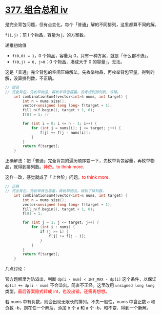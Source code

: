 # [377. 组合总和 iv](https://leetcode.cn/problems/combination-sum-iv/)

是完全背包问题，但有点变化，每个「普通」解的不同排列，这里都算不同的解。

`f(i,j)`：前 i 个物品，容量为 j，的方案数。

递推初始值
- `f(0,0) = 1`，0 个物品，容量为 0，只有一种方案，就是「什么都不选」。
- `f(0,j) = 0, j>0`：0 个物品，凑成大于 0 的容量 j，无法。

这是「普通」完全背包的空间压缩解法，先枚举物品，再枚举背包容量。得到的解，没算排列数，不正确。

```cpp
// 错误
// 完全背包，先枚举物品，再枚举背包容量。没考虑到排列数，故错。
    int combinationSum4(vector<int>& nums, int target) {
        int n = nums.size();
        vector<unsigned long long> f(target + 1);
        fill_n(f.begin(), target + 1, 0);
        f[0] = 1; // 

        for (int i = 0; i <= n - 1; i++) {
            for (int j = nums[i]; j <= target; j++) {
                f[j] += f[j - nums[i]];
            }
        }
        return f[target];
    }
```

正确解法：把「普通」完全背包的遍历顺序变一下，先枚举背包容量，再枚举物品，就得到排列数。<font color="red">神奇。to think more.</font>

这样一改，感觉就成了「上台阶」问题。<font color="red">to think more.</font>

```cpp
// 正确
// 完全背包，先枚举背包容量，再枚举物品。得到了排列数。
    int combinationSum4(vector<int>& nums, int target) {
        int n = nums.size();
        vector<unsigned long long> f(target + 1);
        fill_n(f.begin(), target + 1, 0);
        f[0] = 1;

        for (int j = 1; j <= target; j++) {    
            for (int i : nums) {
                if (j >= i) {
                    f[j] += f[j - i];
                }
            }
        }
        return f[target];
    }
```

几点讨论：

官方题解里为防溢出，判断 `dp[i - num] < INT_MAX - dp[i]` 这个条件，以保证 `dp[i] += dp[i - num]` 不会溢出。简直不正经。这里改用 `unsigned long long` 类型。<font color="red">最后答案隐式转成 int，也没出错，还需再想想。</font>

若 nums 中有负数，则会出现无限长的排列。不失一般性，nums 中含正数 a 和负数 -b，则在任一个解后，添加 b 个 a 和 a 个 -b，和不变，得到一个新解。

